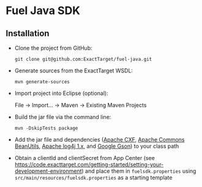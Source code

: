 Fuel Java SDK
=============

Installation
------------

* Clone the project from GitHub:

    `git clone git@github.com:ExactTarget/fuel-java.git`

* Generate sources from the ExactTarget WSDL:

    `mvn generate-sources`

* Import project into Eclipse (optional):

    File -> Import... -> Maven -> Existing Maven Projects

* Build the jar file via the command line:

    `mvn -DskipTests package`

* Add the jar file and dependencies (<a href="http://cxf.apache.org/">Apache CXF</a>, <a href="http://commons.apache.org/proper/commons-beanutils/">Apache Commons BeanUtils</a>, <a href="http://logging.apache.org/log4j/1.2/">Apache log4j 1.x</a>, and <a href="https://code.google.com/p/google-gson/">Google Gson</a>) to your class path

* Obtain a clientId and clientSecret from App Center (see https://code.exacttarget.com/getting-started/setting-your-development-environment) and place them in `fuelsdk.properties` using `src/main/resources/fuelsdk.properties` as a starting template
